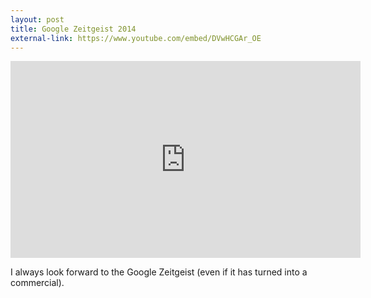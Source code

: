 ```yaml
---
layout: post
title: Google Zeitgeist 2014
external-link: https://www.youtube.com/embed/DVwHCGAr_OE
---
```


<iframe width="560" height="315" src="https://www.youtube.com/embed/DVwHCGAr_OE" frameborder="0" allowfullscreen></iframe>

I always look forward to the Google Zeitgeist (even if it has turned into a commercial).